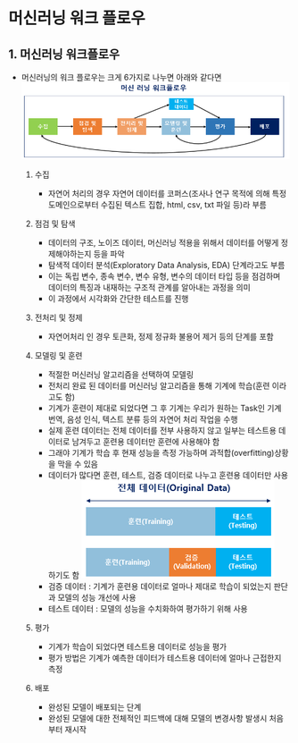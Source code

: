 # 머신러닝 워크 플로우
## 1. 머신러닝 워크플로우
- 머신러닝의 워크 플로우는 크게 6가지로 나누면 아래와 같다면
 ![CreatePlan](./image/ml_workflow.png)

  1. 수집
     - 자연어 처리의 경우 자연어 데이터를 코퍼스(조사나 연구 목적에 의해 특정 도메인으로부터 수집된 텍스트 집합, html, csv, txt 파일 등)라 부름

  2.  점검 및 탐색
      - 데이터의 구조, 노이즈 데이터, 머신러닝 적용을 위해서 데이터를 어떻게 정제해야하는지 등을 파악
      - 탐색적 데이터 분석(Exploratory Data Analysis, EDA) 단계라고도 부름
      - 이는 독립 변수, 종속 변수, 변수 유형, 변수의 데이터 타입 등을 점검하며 데이터의 특징과 내재하는 구조적 관계를 알아내는 과정을 의미
      - 이 과정에서 시각화와 간단한 테스트를 진행

  3. 전처리 및 정제
     - 자연어처리 인 경우 토큰화, 정제 정규화 불용어 제거 등의 단계를 포함
 
  4. 모델링 및 훈련
     - 적절한 머신러닝 알고리즘을 선택하여 모델링
     - 전처리 완료 된 데이터를 머신러닝 알고리즘을 통해 기계에 학습(훈련 이라고도 함)
     - 기계가 훈련이 제대로 되었다면 그 후 기계는 우리가 원하는 Task인 기계 번역, 음성 인식, 텍스트 분류 등의 자연어 처리 작업을 수행
     - 실제 훈련 데이터는 전체 데이터를 전부 사용하지 않고 일부는 테스트용 데이터로 남겨두고 훈련용 데이터만 훈련에 사용해야 함
     - 그래야 기계가 학습 후 현재 성능을 측정 가능하며 과적합(overfitting)상황을 막을 수 있음
     - 데이터가 많다면 훈련, 테스트, 검증 데이터로 나누고 훈련용 데이터만 사용하기도 함
    ![CreatePlan](image/ml_train_test_data.png)
     - 검증 데이터 : 기계가 훈련용 데이터로 얼마나 제대로 학습이 되었는지 판단과 모델의 성능 개선에 사용
     - 테스트 데이터 : 모델의 성능을 수치화하여 평가하기 위해 사용
     
  5. 평가
     - 기계가 학습이 되었다면 테스트용 데이터로 성능을 평가
     - 평가 방법은 기계가 예측한 데이터가 테스트용 데이터에 얼마나 근접한지 측정
  
  6. 배포
     - 완성된 모델이 배포되는 단계
     - 완성된 모델에 대한 전체적인 피드백에 대해 모델의 변경사항 발생시 처음부터 재시작